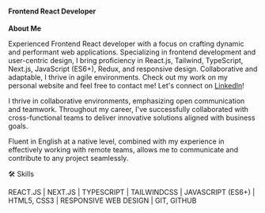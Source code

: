 #### Frontend React Developer 
**About Me**

Experienced Frontend React developer with a focus on crafting dynamic and performant web applications. Specializing in frontend development and user-centric design, I bring proficiency in React.js, Tailwind, TypeScript, Next.js, JavaScript (ES6+), Redux, and responsive design. Collaborative and adaptable, I thrive in agile environments. Check out my work on my personal website and feel free to contact me!
Let's connect on [LinkedIn](https://www.linkedin.com/in/luka-vlahovic-657162281/)!

I thrive in collaborative environments, emphasizing open communication and teamwork. Throughout my career, I've successfully collaborated with cross-functional teams to deliver innovative solutions aligned with business goals.

Fluent in English at a native level, combined with my experience in effectively working with remote teams, allows me to communicate and contribute to any project seamlessly.

🛠 Skills

REACT.JS  |
NEXT.JS |
TYPESCRIPT  |
TAILWINDCSS |
JAVASCRIPT (ES6+)  |
HTML5, CSS3  |
RESPONSIVE WEB DESIGN  |
GIT, GITHUB

